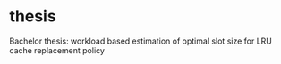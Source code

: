 thesis
======

Bachelor thesis: workload based estimation of optimal slot size for LRU cache replacement policy
